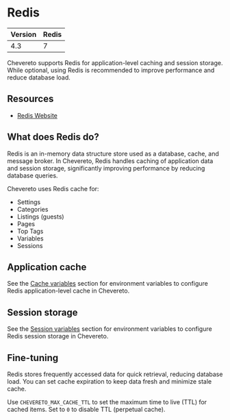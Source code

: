 # Redis

| Version | Redis |
| ------- | ----- |
| 4.3     | 7     |

Chevereto supports Redis for application-level caching and session storage. While optional, using Redis is recommended to improve performance and reduce database load.

## Resources

* [Redis Website](https://redis.io)

## What does Redis do?

Redis is an in-memory data structure store used as a database, cache, and message broker. In Chevereto, Redis handles caching of application data and session storage, significantly improving performance by reducing database queries.

Chevereto uses Redis cache for:

* Settings
* Categories
* Listings (guests)
* Pages
* Top Tags
* Variables
* Sessions

## Application cache

See the [Cache variables](../configuration/environment.md#cache-variables) section for environment variables to configure Redis application-level cache in Chevereto.

## Session storage

See the [Session variables](../configuration/environment.md#session-variables) section for environment variables to configure Redis session storage in Chevereto.

## Fine-tuning

Redis stores frequently accessed data for quick retrieval, reducing database load. You can set cache expiration to keep data fresh and minimize stale cache.

Use `CHEVERETO_MAX_CACHE_TTL` to set the maximum time to live (TTL) for cached items. Set to `0` to disable TTL (perpetual cache).
